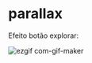 # parallax

Efeito botão explorar:

![ezgif com-gif-maker](https://user-images.githubusercontent.com/72472078/134997443-5de4c418-b17c-4a0a-a380-4cfe5fb676a6.gif)
